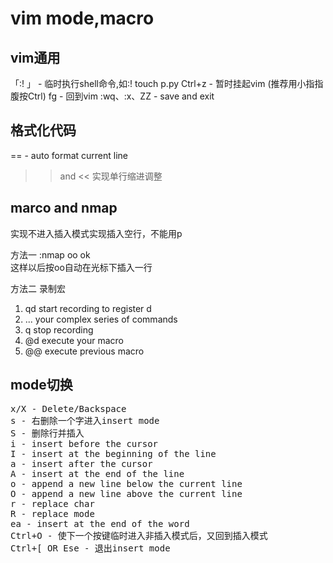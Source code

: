 # vim mode,macro

## vim通用
「:! 」 - 临时执行shell命令,如:! touch p.py
Ctrl+z - 暂时挂起vim (推荐用小指指腹按Ctrl)
fg - 回到vim
:wq、:x、ZZ - save and exit

## 格式化代码

== - auto format current line

>> and << 实现单行缩进调整

## marco and nmap

实现不进入插入模式实现插入空行，不能用p

方法一 :nmap oo o<Esc>k  
这样以后按oo自动在光标下插入一行

方法二 录制宏

1. qd	start recording to register d
2. ...	your complex series of commands
3. q	stop recording
4. @d	execute your macro
5. @@	execute previous macro 

## mode切换

<pre>
x/X - Delete/Backspace
s - 右删除一个字进入insert mode
S - 删除行并插入
i - insert before the cursor
I - insert at the beginning of the line
a - insert after the cursor
A - insert at the end of the line
o - append a new line below the current line
O - append a new line above the current line
r - replace char
R - replace mode
ea - insert at the end of the word
Ctrl+O - 使下一个按键临时进入非插入模式后，又回到插入模式
Ctrl+[ OR Ese - 退出insert mode
</pre>
